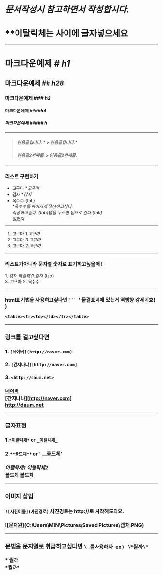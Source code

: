 # *문서작성시 참고하면서 작성합시다.*  
# **이탈릭체는 사이에 글자넣으세요
-----

#  마크다운예제 *# h1*
##  마크다운예제 *## h28*
###  마크다운예제 *### h3*
####  마크다운예제 *####h4*
##### 마크다운예제 *##### h*

------

> ##### 인용글입니다.   * > 인용글입니다.*
> ##### 인용글2번째줄. *> 인용글2번째줄.*

------
### 리스트 구현하기
* 고구마    **고구마*
* 감자       **감자*
* 옥수수    {tab}  
**옥수수를 이어지게 작성하고싶다  
작성하고싶다.
{tab}탭을 누르면 밑으로 간다  {tab}   
알았지*

----
1. 고구마     *1.고구마*
3. 고구마     *3.고구마*
2. 고구마     *2.고구마*

---
### 리스트가아니라 문자열 숫자로 표기하고싶을때 !

1\. 감자   *역슬래쉬.감자*    {tab}  
3\. 고구마
2\. 옥수수

-------------------
### html표기법을 사용하고싶다면 '  ``<table>` ` ' 물결표시에 있는거 역방향 강세기호( )

`<table><tr><td></td></tr></table>`

--------
### 링크를 걸고싶다면
#### 1. `[네이버](http://naver.com)`
#### 2. `[간지나냐][http://naver.com]`
#### 3. `<http://daum.net>`

[네이버](http://naver.com)   
[간지나냐][http://naver.com]  
<http://daum.net>

----------
### 글자표현
#### 1.`*이텔릭체*`  or `_이텔릭체_`
#### 2.`**볼드체**`  or ' __볼드체'

*이탤릭체1* _이탤릭체2_   
**볼드체** __볼드체__


---

### 이미지 삽입
#### `![사진이름](사진경로)` 사진경로는 http://로 시작해도되요.

![문채원](C:\Users\MIN\Pictures\Saved Pictures\캡처.PNG)

-------
### 문법을 문자열로 취급하고싶다면 `\ 를사용하자 ex) \*뭘까\*`
\* 뭘까   
\*뭘까\*
